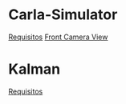 # Carla-Simulator
[Requisitos](https://docs.google.com/document/d/1miP5VMiBl0mTO5gtgOOCdBbLxUacsnk9IHlmYHICRuE/edit?usp=sharing)
[Front Camera View](https://youtu.be/bKNhIdQ-KbM)
# Kalman
[Requisitos](https://github.com/deivis6x7/Kalman/blob/main/requisitos.txt)
